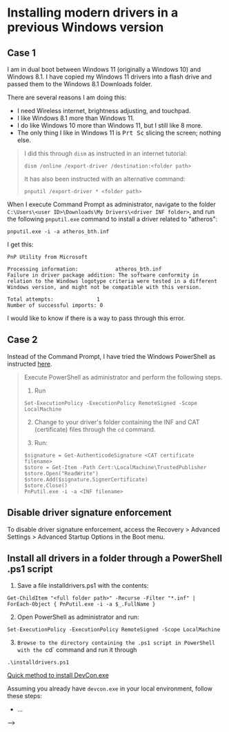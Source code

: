 # Installing modern drivers in a previous Windows version

## Case 1

I am in dual boot between Windows 11 (originally a Windows 10) and Windows 8.1. I have copied my Windows 11 drivers into a flash drive and passed them to the Windows 8.1 Downloads folder.

There are several reasons I am doing this:

- I need Wireless internet, brightness adjusting, and touchpad.
- I like Windows 8.1 more than Windows 11.
- I do like Windows 10 more than Windows 11, but I still like 8 more.
- The only thing I like in Windows 11 is <kbd>Prt Sc</kbd> slicing the screen; nothing else.

> I did this through `dism` as instructed in an internet tutorial:
>
> ```
> dism /online /export-driver /destination:<folder path>
> ```
>
> It has also been instructed with an alternative command:
>
> ```
> pnputil /export-driver * <folder path>
> ```

When I execute Command Prompt as administrator, navigate to the folder `C:\Users\<user ID>\Downloads\My Drivers\<driver INF folder>`, and run the following `pnputil.exe` command to install a driver related to "atheros":

```
pnputil.exe -i -a atheros_bth.inf
```

I get this:

```
PnP Utility from Microsoft

Processing information:            atheros_bth.inf
Failure in driver package addition: The software conformity in relation to the Windows logotype criteria were tested in a different Windows version, and might not be compatible with this version.

Total attempts:              1
Number of successful imports: 0
```

I would like to know if there is a way to pass through this error.

## Case 2

Instead of the Command Prompt, I have tried the Windows PowerShell as instructed [here](https://superuser.com/questions/1420011/how-do-i-install-drivers-silently-with-pnputil-exe).

<blockquote>

Execute PowerShell as administrator and perform the following steps.

1. Run

```
Set-ExecutionPolicy -ExecutionPolicy RemoteSigned -Scope LocalMachine
```

2. Change to your driver's folder containing the INF and CAT (certificate) files through the `cd` command.

3. Run:

```
$signature = Get-AuthenticodeSignature <CAT certificate filename>
$store = Get-Item -Path Cert:\LocalMachine\TrustedPublisher
$store.Open("ReadWrite")
$store.Add($signature.SignerCertificate)
$store.Close()
PnPutil.exe -i -a <INF filename>
```

</blockquote>

## Disable driver signature enforcement

To disable driver signature enforcement, access the Recovery > Advanced Settings > Advanced Startup Options in the Boot menu.

## Install all drivers in a folder through a PowerShell .ps1 script

1. Save a file installdrivers.ps1 with the contents:

```
Get-ChildItem "<full folder path>" -Recurse -Filter "*.inf" | 
ForEach-Object { PnPutil.exe -i -a $_.FullName }
```

2. Open PowerShell as administrator and run:

```
Set-ExecutionPolicy -ExecutionPolicy RemoteSigned -Scope LocalMachine
```

3. `Browse to the directory containing the .ps1 script in PowerShell with the `cd` command and run it through

```
.\installdrivers.ps1
```
<!--

## DevCon

* https://community.spiceworks.com/t/force-install-drivers-via-powershell/719454/6
* https://ss64.com/nt/devcon.html

The DevCon command can silently install the drivers without the CAT certificate (in case it is broken), so you can use it instead of the `pnputil.exe` command in this case.

<!--
Note that DevCon does not come within your Windows installation; see first [Where can I download DevCon?](https://learn.microsoft.com/en-us/windows-hardware/drivers/devtest/devcon#where-can-i-download-devcon), as it comes within certain Microsoft products.

When installing the Microsoft products containing DevCon, you will, in order (according to [learn.microsoft.com](https://learn.microsoft.com/en-us/windows-hardware/drivers/download-the-wdk)):

* Install [Microsoft .NET Framework 4.6](https://www.microsoft.com/pt-br/download/details.aspx?id=48137)
* Install Visual Studio 2022 (the [Community](https://visualstudio.microsoft.com/thank-you-downloading-visual-studio/?sku=Community&rel=17) edition for example)
* Install [Windows SDK](https://developer.microsoft.com/en-us/windows/downloads/windows-sdk/)
* Install the [Windows Driver Kit (WDK)](https://go.microsoft.com/fwlink/?linkid=2272234)

-->

[Quick method to install DevCon.exe](https://superuser.com/questions/1002950/quick-method-to-install-devcon-exe)

Assuming you already have `devcon.exe` in your local environment, follow these steps:

- ...

-->
